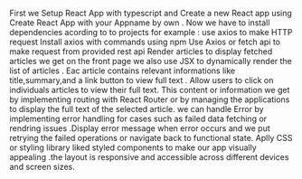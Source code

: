 First we Setup React App with typescript and Create a new React app using Create React App with your Appname by own .
Now we have to install dependencies acording to to projects for example : use axios to make HTTP request
Install axios with commands using npm 
Use Axios or fetch api to make request from provided rest api 
Render articles to display fetched articles we get on the front page we also use JSX to dynamically render the list of articles .
Eac article contains relevant informations like title,summary,and a link button to view full text .
Allow users to click on individuals articles to view their full text. This content or information we get by implementing routing with React Router or by managing the applications to display the full text of the selected article.
we can handle Error by implementing error handling for cases such as failed data fetching or rendring issues .Display error message when error occurs and we put  retrying the failed operations or navigate back to functional state.
Aplly CSS or styling library liked styled components to make our app visually appealing .the layout is responsive and accessible across different devices and screen sizes.

